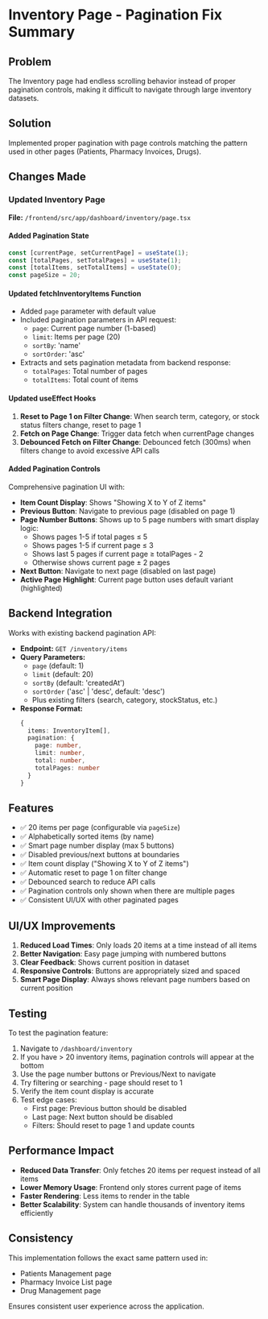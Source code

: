 # Inventory Page - Pagination Fix Summary

## Problem
The Inventory page had endless scrolling behavior instead of proper pagination controls, making it difficult to navigate through large inventory datasets.

## Solution
Implemented proper pagination with page controls matching the pattern used in other pages (Patients, Pharmacy Invoices, Drugs).

## Changes Made

### Updated Inventory Page
**File:** `/frontend/src/app/dashboard/inventory/page.tsx`

#### Added Pagination State
```typescript
const [currentPage, setCurrentPage] = useState(1);
const [totalPages, setTotalPages] = useState(1);
const [totalItems, setTotalItems] = useState(0);
const pageSize = 20;
```

#### Updated fetchInventoryItems Function
- Added `page` parameter with default value
- Included pagination parameters in API request:
  - `page`: Current page number (1-based)
  - `limit`: Items per page (20)
  - `sortBy`: 'name'
  - `sortOrder`: 'asc'
- Extracts and sets pagination metadata from backend response:
  - `totalPages`: Total number of pages
  - `totalItems`: Total count of items

#### Updated useEffect Hooks
1. **Reset to Page 1 on Filter Change**: When search term, category, or stock status filters change, reset to page 1
2. **Fetch on Page Change**: Trigger data fetch when currentPage changes
3. **Debounced Fetch on Filter Change**: Debounced fetch (300ms) when filters change to avoid excessive API calls

#### Added Pagination Controls
Comprehensive pagination UI with:
- **Item Count Display**: Shows "Showing X to Y of Z items"
- **Previous Button**: Navigate to previous page (disabled on page 1)
- **Page Number Buttons**: Shows up to 5 page numbers with smart display logic:
  - Shows pages 1-5 if total pages ≤ 5
  - Shows pages 1-5 if current page ≤ 3
  - Shows last 5 pages if current page ≥ totalPages - 2
  - Otherwise shows current page ± 2 pages
- **Next Button**: Navigate to next page (disabled on last page)
- **Active Page Highlight**: Current page button uses default variant (highlighted)

## Backend Integration
Works with existing backend pagination API:
- **Endpoint:** `GET /inventory/items`
- **Query Parameters:**
  - `page` (default: 1)
  - `limit` (default: 20)
  - `sortBy` (default: 'createdAt')
  - `sortOrder` ('asc' | 'desc', default: 'desc')
  - Plus existing filters (search, category, stockStatus, etc.)
- **Response Format:**
  ```typescript
  {
    items: InventoryItem[],
    pagination: {
      page: number,
      limit: number,
      total: number,
      totalPages: number
    }
  }
  ```

## Features
- ✅ 20 items per page (configurable via `pageSize`)
- ✅ Alphabetically sorted items (by name)
- ✅ Smart page number display (max 5 buttons)
- ✅ Disabled previous/next buttons at boundaries
- ✅ Item count display ("Showing X to Y of Z items")
- ✅ Automatic reset to page 1 on filter change
- ✅ Debounced search to reduce API calls
- ✅ Pagination controls only shown when there are multiple pages
- ✅ Consistent UI/UX with other paginated pages

## UI/UX Improvements
1. **Reduced Load Times**: Only loads 20 items at a time instead of all items
2. **Better Navigation**: Easy page jumping with numbered buttons
3. **Clear Feedback**: Shows current position in dataset
4. **Responsive Controls**: Buttons are appropriately sized and spaced
5. **Smart Page Display**: Always shows relevant page numbers based on current position

## Testing
To test the pagination feature:

1. Navigate to `/dashboard/inventory`
2. If you have > 20 inventory items, pagination controls will appear at the bottom
3. Use the page number buttons or Previous/Next to navigate
4. Try filtering or searching - page should reset to 1
5. Verify the item count display is accurate
6. Test edge cases:
   - First page: Previous button should be disabled
   - Last page: Next button should be disabled
   - Filters: Should reset to page 1 and update counts

## Performance Impact
- **Reduced Data Transfer**: Only fetches 20 items per request instead of all items
- **Lower Memory Usage**: Frontend only stores current page of items
- **Faster Rendering**: Less items to render in the table
- **Better Scalability**: System can handle thousands of inventory items efficiently

## Consistency
This implementation follows the exact same pattern used in:
- Patients Management page
- Pharmacy Invoice List page
- Drug Management page

Ensures consistent user experience across the application.

